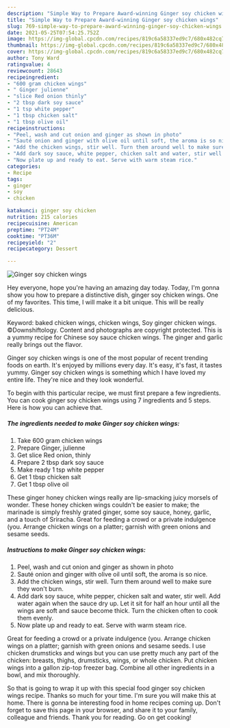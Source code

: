 ```yaml
---
description: "Simple Way to Prepare Award-winning Ginger soy chicken wings"
title: "Simple Way to Prepare Award-winning Ginger soy chicken wings"
slug: 769-simple-way-to-prepare-award-winning-ginger-soy-chicken-wings
date: 2021-05-25T07:54:25.752Z
image: https://img-global.cpcdn.com/recipes/819c6a58337ed9c7/680x482cq70/ginger-soy-chicken-wings-recipe-main-photo.jpg
thumbnail: https://img-global.cpcdn.com/recipes/819c6a58337ed9c7/680x482cq70/ginger-soy-chicken-wings-recipe-main-photo.jpg
cover: https://img-global.cpcdn.com/recipes/819c6a58337ed9c7/680x482cq70/ginger-soy-chicken-wings-recipe-main-photo.jpg
author: Tony Ward
ratingvalue: 4
reviewcount: 28643
recipeingredient:
- "600 gram chicken wings"
- " Ginger julienne"
- "slice Red onion thinly"
- "2 tbsp dark soy sauce"
- "1 tsp white pepper"
- "1 tbsp chicken salt"
- "1 tbsp olive oil"
recipeinstructions:
- "Peel, wash and cut onion and ginger as shown in photo"
- "Sauté onion and ginger with olive oil until soft, the aroma is so nice."
- "Add the chicken wings, stir well. Turn them around well to make sure they won&#39;t burn."
- "Add dark soy sauce, white pepper, chicken salt and water, stir well. Add water again when the sauce dry up. Let it sit for half an hour until all the wings are soft and sauce become thick. Turn the chicken often to cook them evenly."
- "Now plate up and ready to eat. Serve with warm steam rice."
categories:
- Recipe
tags:
- ginger
- soy
- chicken

katakunci: ginger soy chicken 
nutrition: 215 calories
recipecuisine: American
preptime: "PT24M"
cooktime: "PT36M"
recipeyield: "2"
recipecategory: Dessert

---
```



![Ginger soy chicken wings](https://img-global.cpcdn.com/recipes/819c6a58337ed9c7/680x482cq70/ginger-soy-chicken-wings-recipe-main-photo.jpg)

Hey everyone, hope you're having an amazing day today. Today, I'm gonna show you how to prepare a distinctive dish, ginger soy chicken wings. One of my favorites. This time, I will make it a bit unique. This will be really delicious.

Keyword: baked chicken wings, chicken wings, Soy ginger chicken wings. ©Downshiftology. Content and photographs are copyright protected. This is a yummy recipe for Chinese soy sauce chicken wings. The ginger and garlic really brings out the flavor.

Ginger soy chicken wings is one of the most popular of recent trending foods on earth. It's enjoyed by millions every day. It's easy, it's fast, it tastes yummy. Ginger soy chicken wings is something which I have loved my entire life. They're nice and they look wonderful.


To begin with this particular recipe, we must first prepare a few ingredients. You can cook ginger soy chicken wings using 7 ingredients and 5 steps. Here is how you can achieve that.

<!--inarticleads1-->

##### The ingredients needed to make Ginger soy chicken wings:

1. Take 600 gram chicken wings
1. Prepare  Ginger, julienne
1. Get slice Red onion, thinly
1. Prepare 2 tbsp dark soy sauce
1. Make ready 1 tsp white pepper
1. Get 1 tbsp chicken salt
1. Get 1 tbsp olive oil


These ginger honey chicken wings really are lip-smacking juicy morsels of wonder. These honey chicken wings couldn&#39;t be easier to make; the marinade is simply freshly grated ginger, some soy sauce, honey, garlic, and a touch of Sriracha. Great for feeding a crowd or a private indulgence (you. Arrange chicken wings on a platter; garnish with green onions and sesame seeds. 

<!--inarticleads2-->

##### Instructions to make Ginger soy chicken wings:

1. Peel, wash and cut onion and ginger as shown in photo
1. Sauté onion and ginger with olive oil until soft, the aroma is so nice.
1. Add the chicken wings, stir well. Turn them around well to make sure they won&#39;t burn.
1. Add dark soy sauce, white pepper, chicken salt and water, stir well. Add water again when the sauce dry up. Let it sit for half an hour until all the wings are soft and sauce become thick. Turn the chicken often to cook them evenly.
1. Now plate up and ready to eat. Serve with warm steam rice.


Great for feeding a crowd or a private indulgence (you. Arrange chicken wings on a platter; garnish with green onions and sesame seeds. I use chicken drumsticks and wings but you can use pretty much any part of the chicken: breasts, thighs, drumsticks, wings, or whole chicken. Put chicken wings into a gallon zip-top freezer bag. Combine all other ingredients in a bowl, and mix thoroughly. 

So that is going to wrap it up with this special food ginger soy chicken wings recipe. Thanks so much for your time. I'm sure you will make this at home. There is gonna be interesting food in home recipes coming up. Don't forget to save this page in your browser, and share it to your family, colleague and friends. Thank you for reading. Go on get cooking!
